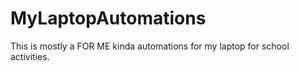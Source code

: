 # MyLaptopAutomations
This is mostly a FOR ME kinda automations for my laptop for school activities. 
